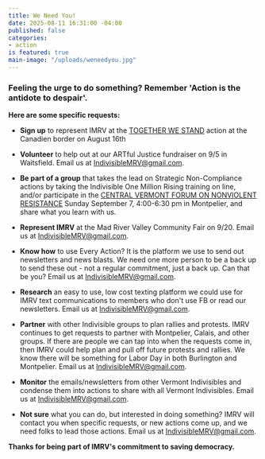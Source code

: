 ```yaml
---
title: We Need You!
date: 2025-08-11 16:31:00 -04:00
published: false
categories:
- action
is featured: true
main-image: "/uploads/weneedyou.jpg"
---
```


### Feeling the urge to do something?  Remember 'Action is the antidote to despair'.  

**Here are some specific requests:**

* **Sign up** to represent IMRV at the [TOGETHER WE STAND](https://50501vermont.com/event/ensemble-au-dela-des-frontieres-together-we-stand-frelighsburg-qc/?emci=bfdefde9-7f75-f011-8dc9-6045bda9d96b&emdi=940c30f5-9976-f011-8dc9-6045bda9d96b&ceid=2500793) action at the Canadien border on August 16th

* **Volunteer** to help out at our ARTful Justice fundraiser on 9/5 in Waitsfield. Email us at IndivisibleMRV@gmail.com.

* **Be part of a group** that takes the lead on Strategic Non-Compliance actions by taking the Indivisible One Million Rising training on line, and/or participate in the [CENTRAL VERMONT FORUM ON NONVIOLENT RESISTANCE](https://docs.google.com/forms/d/e/1FAIpQLSczi_6PKoYvK9S1Bbi4EaxLyoCw_dxTKTaAdsXF251CSAFRXQ/viewform?emci=bfdefde9-7f75-f011-8dc9-6045bda9d96b&emdi=940c30f5-9976-f011-8dc9-6045bda9d96b&ceid=2500793) Sunday September 7, 4:00-6:30 pm in Montpelier, and share what you learn with us.

* **Represent IMRV** at the Mad River Valley Community Fair on 9/20.  Email us at IndivisibleMRV@gmail.com.

* **Know how** to use Every Action? It is the platform we use to send out newsletters and news blasts. We need one more person to be a back up to send these out - not a regular commitment, just a back up. Can that be you?  Email us at IndivisibleMRV@gmail.com.

* **Research** an easy to use, low cost texting platform we could use for IMRV text communications to members who don't use FB or read our newsletters.  Email us at IndivisibleMRV@gmail.com.

* **Partner** with other Indivisible groups to plan rallies and protests. IMRV continues to get requests to partner with Montpelier, Calais, and other groups. If there are people we can tap into when the requests come in, then IMRV could help plan and pull off future protests and rallies. We know there will be something for Labor Day in both Burlington and Montpelier.  Email us at IndivisibleMRV@gmail.com.

* **Monitor** the emails/newsletters from other Vermont Indivisibles and condense them into actions to share with all Vermont Indivisibles.  Email us at IndivisibleMRV@gmail.com.

* **Not sure** what you can do, but interested in doing something? IMRV will contact you when specific requests, or new actions come up, and we need folks to lead those actions.  Email us at IndivisibleMRV@gmail.com.

**Thanks for being part of IMRV's commitment to saving democracy.**
